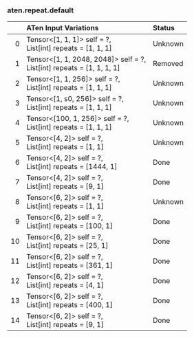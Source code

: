 ### aten.repeat.default
|    | ATen Input Variations                                                    | Status   |
|---:|:-------------------------------------------------------------------------|:---------|
|  0 | Tensor<[1, 1, 1]> self = ?,<br>List[int] repeats = [1, 1, 1]             | Unknown  |
|  1 | Tensor<[1, 1, 2048, 2048]> self = ?,<br>List[int] repeats = [1, 1, 1, 1] | Removed  |
|  2 | Tensor<[1, 1, 256]> self = ?,<br>List[int] repeats = [1, 1, 1]           | Unknown  |
|  3 | Tensor<[1, s0, 256]> self = ?,<br>List[int] repeats = [1, 1, 1]          | Unknown  |
|  4 | Tensor<[100, 1, 256]> self = ?,<br>List[int] repeats = [1, 1, 1]         | Unknown  |
|  5 | Tensor<[4, 2]> self = ?,<br>List[int] repeats = [1, 1]                   | Unknown  |
|  6 | Tensor<[4, 2]> self = ?,<br>List[int] repeats = [1444, 1]                | Done     |
|  7 | Tensor<[4, 2]> self = ?,<br>List[int] repeats = [9, 1]                   | Done     |
|  8 | Tensor<[6, 2]> self = ?,<br>List[int] repeats = [1, 1]                   | Unknown  |
|  9 | Tensor<[6, 2]> self = ?,<br>List[int] repeats = [100, 1]                 | Done     |
| 10 | Tensor<[6, 2]> self = ?,<br>List[int] repeats = [25, 1]                  | Done     |
| 11 | Tensor<[6, 2]> self = ?,<br>List[int] repeats = [361, 1]                 | Done     |
| 12 | Tensor<[6, 2]> self = ?,<br>List[int] repeats = [4, 1]                   | Done     |
| 13 | Tensor<[6, 2]> self = ?,<br>List[int] repeats = [400, 1]                 | Done     |
| 14 | Tensor<[6, 2]> self = ?,<br>List[int] repeats = [9, 1]                   | Done     |

